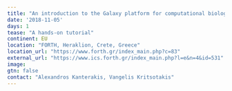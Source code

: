 ```yaml
---
title: "An introduction to the Galaxy platform for computational biology"
date: '2018-11-05'
days: 1
tease: "A hands-on tutorial"
continent: EU
location: "FORTH, Heraklion, Crete, Greece"
location_url: "https://www.forth.gr/index_main.php?c=83"
external_url: "https://www.ics.forth.gr/index_main.php?l=e&n=4&id=531"
image:
gtn: false
contact: "Alexandros Kanterakis, Vangelis Kritsotakis"
---
```

